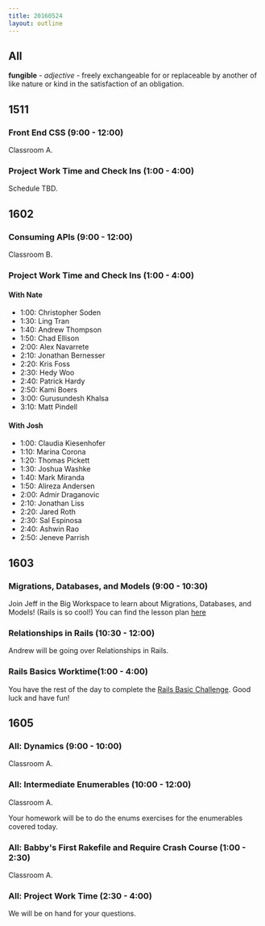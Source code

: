 ```yaml
---
title: 20160524
layout: outline
---
```


## All

**fungible** - _adjective_ - freely exchangeable for or replaceable by
another of like nature or kind in the satisfaction of an obligation.


## 1511

### Front End CSS (9:00 - 12:00)

Classroom A.

### Project Work Time and Check Ins (1:00 - 4:00)

Schedule TBD.


## 1602

### Consuming APIs (9:00 - 12:00)

Classroom B.

### Project Work Time and Check Ins (1:00 - 4:00)

#### With Nate
  - 1:00: Christopher Soden
  - 1:30: Ling Tran
  - 1:40: Andrew Thompson
  - 1:50: Chad Ellison
  - 2:00: Alex Navarrete
  - 2:10: Jonathan Bernesser
  - 2:20: Kris Foss
  - 2:30: Hedy Woo
  - 2:40: Patrick Hardy
  - 2:50: Kami Boers
  - 3:00: Gurusundesh Khalsa
  - 3:10: Matt Pindell



#### With Josh
  - 1:00: Claudia Kiesenhofer
  - 1:10: Marina Corona
  - 1:20: Thomas Pickett
  - 1:30: Joshua Washke
  - 1:40: Mark Miranda
  - 1:50: Alireza Andersen
  - 2:00: Admir Draganovic
  - 2:10: Jonathan Liss
  - 2:20: Jared Roth
  - 2:30: Sal Espinosa
  - 2:40: Ashwin Rao
  - 2:50: Jeneve Parrish

## 1603

### Migrations, Databases, and Models (9:00 - 10:30)

Join Jeff in the Big Workspace to learn about Migrations, Databases, and Models! (Rails is so cool!)
You can find the lesson plan [here](https://github.com/turingschool/lesson_plans/blob/master/ruby_02-web_applications_with_ruby/models_databases_relationships.markdown)

### Relationships in Rails (10:30 - 12:00)

Andrew will be going over Relationships in Rails.

### Rails Basics Worktime(1:00 - 4:00)

You have the rest of the day to complete the [Rails Basic Challenge](https://github.com/turingschool/challenges/blob/master/models_databases_relationships_routes_controllers_oh_my.markdown). Good luck and have fun!



## 1605

### All: Dynamics (9:00 - 10:00)

Classroom A.

### All: Intermediate Enumerables (10:00 - 12:00)

Classroom A.

Your homework will be to do the enums exercises for the enumerables covered today.

### All: Babby's First Rakefile and Require Crash Course (1:00 - 2:30)

Classroom A.

### All: Project Work Time (2:30 - 4:00)

We will be on hand for your questions.
